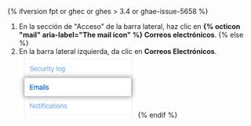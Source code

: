 {% ifversion fpt or ghec or ghes > 3.4 or ghae-issue-5658 %}
1. En la sección de "Acceso" de la barra lateral, haz clic en **{% octicon "mail" aria-label="The mail icon" %} Correos electrónicos**.
{% else %}
1. En la barra lateral izquierda, da clic en **Correos Electrónicos**. ![Pestaña de correos electrónicos](/assets/images/help/settings/settings-sidebar-emails.png)
{% endif %}
